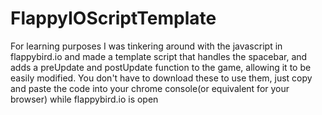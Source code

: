 # FlappyIOScriptTemplate
For learning purposes I was tinkering around with the javascript in flappybird.io and made a template script that handles the spacebar, and adds a preUpdate and postUpdate function to the game, allowing it to be easily modified. You don't have to download these to use them, just copy and paste the code into your chrome console(or equivalent for your browser) while flappybird.io is open

